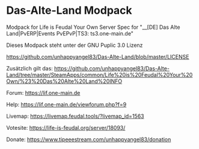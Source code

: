 # Das-Alte-Land Modpack
Modpack for Life is Feudal Your Own Server
Spec for "__[DE] Das Alte Land|PvERP|Events PvEPvP|TS3: ts3.one-main.de"

Dieses Modpack steht unter der GNU Puplic 3.0 Lizenz 

https://github.com/unhappyangel83/Das-Alte-Land/blob/master/LICENSE

Zusätzlich gilt das: 
https://github.com/unhappyangel83/Das-Alte-Land/tree/master/SteamApps/common/Life%20is%20Feudal%20Your%20Own/%23%20Das%20Alte%20Land%20INFO

Forum: https://lif.one-main.de 

Help: https://lif.one-main.de/viewforum.php?f=9 

Livemap: https://livemap.feudal.tools/?livemap_id=1563 

Votesite: https://life-is-feudal.org/server/18093/ 

Donate: https://www.tipeeestream.com/unhappyangel83/donation 
